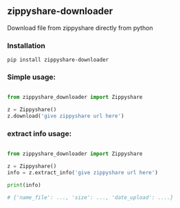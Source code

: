 ## zippyshare-downloader

Download file from zippyshare directly from python

### Installation
```
pip install zippyshare-downloader
```

### Simple usage:

```python

from zippyshare_downloader import Zippyshare

z = Zippyshare()
z.download('give zippyshare url here')

```

### extract info usage:

```python

from zippyshare_downloader import Zippyshare

z = Zippyshare()
info = z.extract_info('give zippyshare url here')

print(info)

# {'name_file': ..., 'size': ..., 'date_upload': ....}
```
